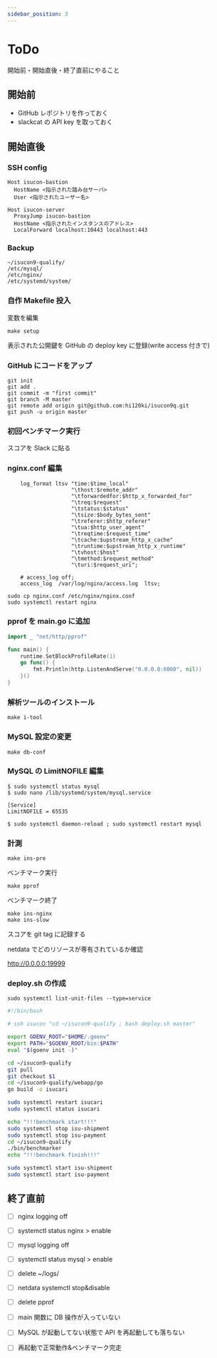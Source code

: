 ```yaml
---
sidebar_position: 3
---
```


# ToDo

開始前・開始直後・終了直前にやること

## 開始前

- GitHub レポジトリを作っておく
- slackcat の API key を取っておく

## 開始直後

### SSH config

```
Host isucon-bastion
  HostName <指示された踏み台サーバ>
  User <指示されたユーザー名>

Host isucon-server
  ProxyJump isucon-bastion
  HostName <指示されたインスタンスのアドレス>
  LocalForward localhost:10443 localhost:443
```

### Backup

```
~/isucon9-qualify/
/etc/mysql/
/etc/nginx/
/etc/systemd/system/
```

### 自作 Makefile 投入

変数を編集

```
make setup
```

表示された公開鍵を GitHub の deploy key に登録(write access 付きで)

### GitHub にコードをアップ

```
git init
git add .
git commit -m "first commit"
git branch -M master
git remote add origin git@github.com:hi120ki/isucon9q.git
git push -u origin master
```

### 初回ベンチマーク実行

スコアを Slack に貼る

### nginx.conf 編集

```
    log_format ltsv "time:$time_local"
                    "\thost:$remote_addr"
                    "\tforwardedfor:$http_x_forwarded_for"
                    "\treq:$request"
                    "\tstatus:$status"
                    "\tsize:$body_bytes_sent"
                    "\treferer:$http_referer"
                    "\tua:$http_user_agent"
                    "\treqtime:$request_time"
                    "\tcache:$upstream_http_x_cache"
                    "\truntime:$upstream_http_x_runtime"
                    "\tvhost:$host"
                    "\tmethod:$request_method"
                    "\turi:$request_uri";

    # access_log off;
    access_log  /var/log/nginx/access.log  ltsv;
```

```
sudo cp nginx.conf /etc/nginx/nginx.conf
sudo systemctl restart nginx
```

### pprof を main.go に追加

```go
import _ "net/http/pprof"

func main() {
	runtime.SetBlockProfileRate(1)
	go func() {
		fmt.Println(http.ListenAndServe("0.0.0.0:6060", nil))
	}()
}
```

### 解析ツールのインストール

```
make i-tool
```

### MySQL 設定の変更

```
make db-conf
```

### MySQL の LimitNOFILE 編集

```
$ sudo systemctl status mysql
$ sudo nano /lib/systemd/system/mysql.service
```

```
[Service]
LimitNOFILE = 65535
```

```
$ sudo systemctl daemon-reload ; sudo systemctl restart mysql
```

### 計測

```
make ins-pre
```

ベンチマーク実行

```
make pprof
```

ベンチマーク終了

```
make ins-nginx
make ins-slow
```

スコアを git tag に記録する

netdata でどのリソースが専有されているか確認

<http://0.0.0.0:19999>

### deploy.sh の作成

```
sudo systemctl list-unit-files --type=service
```

```bash
#!/bin/bash

# ssh isucon "cd ~/isucon9-qualify ; bash deploy.sh master"

export GOENV_ROOT="$HOME/.goenv"
export PATH="$GOENV_ROOT/bin:$PATH"
eval "$(goenv init -)"

cd ~/isucon9-qualify
git pull
git checkout $1
cd ~/isucon9-qualify/webapp/go
go build -o isucari

sudo systemctl restart isucari
sudo systemctl status isucari

echo "!!!benchmark start!!!"
sudo systemctl stop isu-shipment
sudo systemctl stop isu-payment
cd ~/isucon9-qualify
./bin/benchmarker
echo "!!!benchmark finish!!!"

sudo systemctl start isu-shipment
sudo systemctl start isu-payment
```

## 終了直前

- [ ] nginx logging off

- [ ] systemctl status nginx > enable

- [ ] mysql logging off

- [ ] systemctl status mysql > enable

- [ ] delete ~/logs/

- [ ] netdata systemctl stop&disable

- [ ] delete pprof

- [ ] main 関数に DB 操作が入っていない

- [ ] MySQL が起動してない状態で API を再起動しても落ちない

- [ ] 再起動で正常動作&ベンチマーク完走
